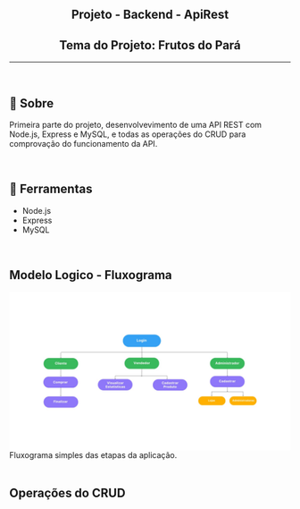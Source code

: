 <h2 align='center'>Projeto - Backend - ApiRest </h2>
<h2 align='center'>Tema do Projeto: Frutos do Pará</h2>
<hr><br>

## 📄 Sobre
Primeira parte do projeto, desenvolvevimento de uma API REST com Node.js, Express e MySQL, e todas as operações do CRUD para comprovação do funcionamento da API.

<br>

## 🔨 Ferramentas

- Node.js
- Express
- MySQL

<br>

##  Modelo Logico - Fluxograma

<figuri>
<img align='center'; width='700' src='./imgs/fluxograma.jpeg' alt='Fluxograma' title='Modelo Logico'>
<figcaption>Fluxograma simples das etapas da aplicação.</figcaption>
</figuri>

<br>

## Operações do CRUD
